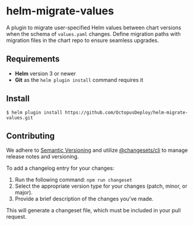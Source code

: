 # helm-migrate-values

A plugin to migrate user-specified Helm values between chart versions when the schema of `values.yaml` changes. Define migration paths with migration files in the chart repo to ensure seamless upgrades.
## Requirements

- **Helm** version 3 or newer
- **Git** as the `helm plugin install` command requires it

## Install

```
$ helm plugin install https://github.com/OctopusDeploy/helm-migrate-values.git
```


## Contributing
We adhere to [Semantic Versioning](https://semver.org/) and utilize [@changesets/cli](https://github.com/changesets/changesets) to manage release notes and versioning.

To add a changelog entry for your changes:

1. Run the following command: `npm run changeset`
2. Select the appropriate version type for your changes (patch, minor, or major).
3. Provide a brief description of the changes you've made.

This will generate a changeset file, which must be included in your pull request.